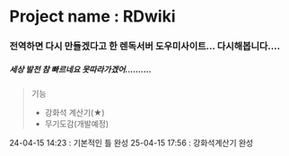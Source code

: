 # Project name : RDwiki

### 전역하면 다시 만들겠다고 한 렌독서버 도우미사이트... 다시해봅니다....

##### 세상 발전 참 빠르네요 못따라가겠어..........

> 기능
>
> - 강화석 계산기(★)
> - 무기도감(개발예정)

24-04-15 14:23 : 기본적인 틀 완성
25-04-15 17:56 : 강화석계산기 완성
